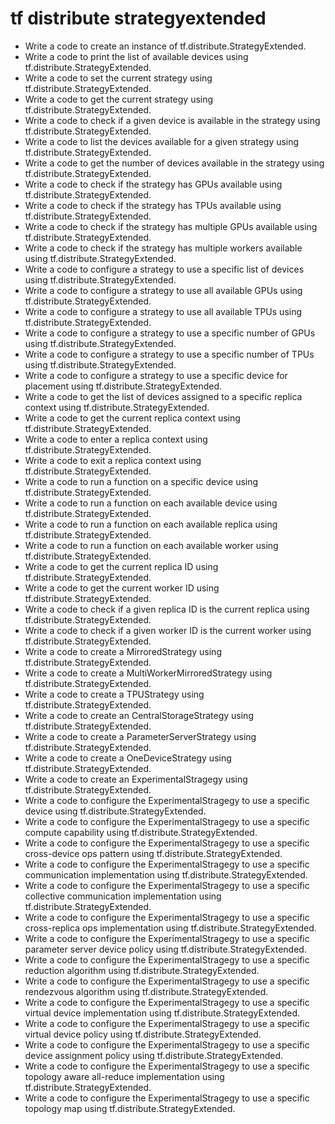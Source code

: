 # tf distribute strategyextended

- Write a code to create an instance of tf.distribute.StrategyExtended.
- Write a code to print the list of available devices using tf.distribute.StrategyExtended.
- Write a code to set the current strategy using tf.distribute.StrategyExtended.
- Write a code to get the current strategy using tf.distribute.StrategyExtended.
- Write a code to check if a given device is available in the strategy using tf.distribute.StrategyExtended.
- Write a code to list the devices available for a given strategy using tf.distribute.StrategyExtended.
- Write a code to get the number of devices available in the strategy using tf.distribute.StrategyExtended.
- Write a code to check if the strategy has GPUs available using tf.distribute.StrategyExtended.
- Write a code to check if the strategy has TPUs available using tf.distribute.StrategyExtended.
- Write a code to check if the strategy has multiple GPUs available using tf.distribute.StrategyExtended.
- Write a code to check if the strategy has multiple workers available using tf.distribute.StrategyExtended.
- Write a code to configure a strategy to use a specific list of devices using tf.distribute.StrategyExtended.
- Write a code to configure a strategy to use all available GPUs using tf.distribute.StrategyExtended.
- Write a code to configure a strategy to use all available TPUs using tf.distribute.StrategyExtended.
- Write a code to configure a strategy to use a specific number of GPUs using tf.distribute.StrategyExtended.
- Write a code to configure a strategy to use a specific number of TPUs using tf.distribute.StrategyExtended.
- Write a code to configure a strategy to use a specific device for placement using tf.distribute.StrategyExtended.
- Write a code to get the list of devices assigned to a specific replica context using tf.distribute.StrategyExtended.
- Write a code to get the current replica context using tf.distribute.StrategyExtended.
- Write a code to enter a replica context using tf.distribute.StrategyExtended.
- Write a code to exit a replica context using tf.distribute.StrategyExtended.
- Write a code to run a function on a specific device using tf.distribute.StrategyExtended.
- Write a code to run a function on each available device using tf.distribute.StrategyExtended.
- Write a code to run a function on each available replica using tf.distribute.StrategyExtended.
- Write a code to run a function on each available worker using tf.distribute.StrategyExtended.
- Write a code to get the current replica ID using tf.distribute.StrategyExtended.
- Write a code to get the current worker ID using tf.distribute.StrategyExtended.
- Write a code to check if a given replica ID is the current replica using tf.distribute.StrategyExtended.
- Write a code to check if a given worker ID is the current worker using tf.distribute.StrategyExtended.
- Write a code to create a MirroredStrategy using tf.distribute.StrategyExtended.
- Write a code to create a MultiWorkerMirroredStrategy using tf.distribute.StrategyExtended.
- Write a code to create a TPUStrategy using tf.distribute.StrategyExtended.
- Write a code to create an CentralStorageStrategy using tf.distribute.StrategyExtended.
- Write a code to create a ParameterServerStrategy using tf.distribute.StrategyExtended.
- Write a code to create a OneDeviceStrategy using tf.distribute.StrategyExtended.
- Write a code to create an ExperimentalStragegy using tf.distribute.StrategyExtended.
- Write a code to configure the ExperimentalStragegy to use a specific device using tf.distribute.StrategyExtended.
- Write a code to configure the ExperimentalStragegy to use a specific compute capability using tf.distribute.StrategyExtended.
- Write a code to configure the ExperimentalStragegy to use a specific cross-device ops pattern using tf.distribute.StrategyExtended.
- Write a code to configure the ExperimentalStragegy to use a specific communication implementation using tf.distribute.StrategyExtended.
- Write a code to configure the ExperimentalStragegy to use a specific collective communication implementation using tf.distribute.StrategyExtended.
- Write a code to configure the ExperimentalStragegy to use a specific cross-replica ops implementation using tf.distribute.StrategyExtended.
- Write a code to configure the ExperimentalStragegy to use a specific parameter server device policy using tf.distribute.StrategyExtended.
- Write a code to configure the ExperimentalStragegy to use a specific reduction algorithm using tf.distribute.StrategyExtended.
- Write a code to configure the ExperimentalStragegy to use a specific rendezvous algorithm using tf.distribute.StrategyExtended.
- Write a code to configure the ExperimentalStragegy to use a specific virtual device implementation using tf.distribute.StrategyExtended.
- Write a code to configure the ExperimentalStragegy to use a specific virtual device policy using tf.distribute.StrategyExtended.
- Write a code to configure the ExperimentalStragegy to use a specific device assignment policy using tf.distribute.StrategyExtended.
- Write a code to configure the ExperimentalStragegy to use a specific topology aware all-reduce implementation using tf.distribute.StrategyExtended.
- Write a code to configure the ExperimentalStragegy to use a specific topology map using tf.distribute.StrategyExtended.